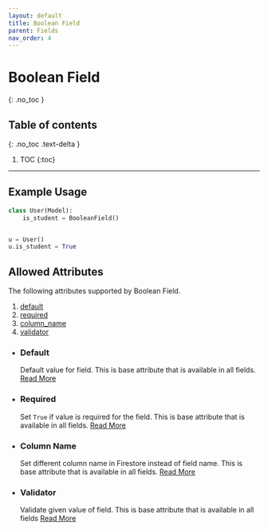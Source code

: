 ```yaml
---
layout: default
title: Boolean Field
parent: Fields
nav_order: 4
---
```


# Boolean Field

{: .no_toc }

## Table of contents

{: .no_toc .text-delta }

1. TOC
   {:toc}

---

## Example Usage

```python
class User(Model):
    is_student = BooleanField()


u = User()
u.is_student = True
```

## Allowed Attributes

The following attributes supported by Boolean Field.

1. [default](#default)
2. [required](#required)
3. [column_name](#column-name)
4. [validator](#validator)

- ### Default

  Default value for field. This is base attribute that is available in all fields. [Read More](fields/field/#default)

- ### Required

  Set `True` if value is required for the field. This is base attribute that is available in all fields. [Read More](fields/field/#required)

- ### Column Name

  Set different column name in Firestore instead of field name. This is base attribute that is available in all fields. [Read More](fields/field/#column-name)

- ### Validator
  Validate given value of field. This is base attribute that is available in all fields [Read More](fields/field/#validator)
